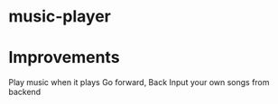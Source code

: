# music-player
 

# Improvements 
 Play music when it plays 
 Go forward, Back 
Input your own songs from backend 
